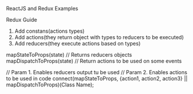 ReactJS and Redux Examples

Redux Guide
1. Add constans(actions types)
2. Add actions(they return object with types to reducers to be executed)
3. Add reducers(they execute actions based on types)

mapStateToProps(state) // Returns reducers objects
mapDispatchToProps(state) // Return actions to be used on some events

// Param 1. Enables reducers output tu be used
// Param 2. Enables actions to be used in code
connect(mapStateToProps, {action1, action2, action3} || mapDispatchToProps)(Class Name);
